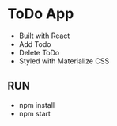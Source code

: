 # ToDo App
* Built with React
* Add Todo 
* Delete ToDo
* Styled with Materialize CSS
## RUN
* npm install
* npm start
